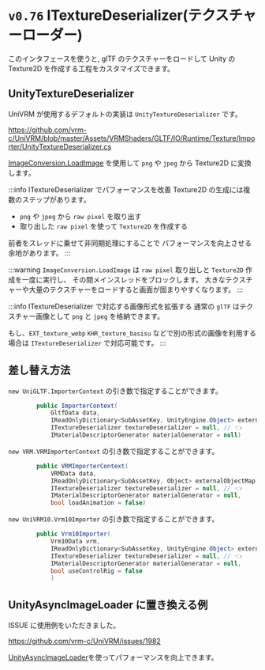 # `v0.76` ITextureDeserializer(テクスチャーローダー)

このインタフェースを使うと, glTF のテクスチャーをロードして Unity の Texture2D を作成する工程をカスタマイズできます。

## UnityTextureDeserializer

UniVRM が使用するデフォルトの実装は `UnityTextureDeserializer` です。

https://github.com/vrm-c/UniVRM/blob/master/Assets/VRMShaders/GLTF/IO/Runtime/Texture/Importer/UnityTextureDeserializer.cs

[ImageConversion.LoadImage](https://docs.unity3d.com/ja/2020.3/ScriptReference/ImageConversion.LoadImage.html) を使用して `png` や `jpeg` から Texture2D に変換します。

:::info ITextureDeserializer でパフォーマンスを改善
Texture2D の生成には複数のステップがあります。

- `png` や `jpeg` から `raw pixel` を取り出す
- 取り出した `raw pixel` を使って `Texture2D` を作成する

前者をスレッドに乗せて非同期処理にすることで
パフォーマンスを向上させる余地があります。
:::

:::warning
`ImageConversion.LoadImage` は `raw pixel` 取り出しと `Texture2D` 作成を一度に実行し、
その間メインスレッドをブロックします。
大きなテクスチャーや大量のテクスチャーをロードすると画面が固まりやすくなります。
:::

:::info ITextureDeserializer で対応する画像形式を拡張する
通常の `glTF` はテクスチャー画像として `png` と `jpeg` を格納できます。

もし、`EXT_texture_webp` `KHR_texture_basisu` などで別の形式の画像を利用する場合は
`ITextureDeserializer` で対応可能です。
:::

## 差し替え方法

`new UniGLTF.ImporterContext` の引き数で指定することができます。

```cs
        public ImporterContext(
            GltfData data,
            IReadOnlyDictionary<SubAssetKey, UnityEngine.Object> externalObjectMap = null,
            ITextureDeserializer textureDeserializer = null, // 👈
            IMaterialDescriptorGenerator materialGenerator = null)
```

`new VRM.VRMImporterContext` の引き数で指定することができます。

```cs
        public VRMImporterContext(
            VRMData data,
            IReadOnlyDictionary<SubAssetKey, Object> externalObjectMap = null,
            ITextureDeserializer textureDeserializer = null, // 👈
            IMaterialDescriptorGenerator materialGenerator = null,
            bool loadAnimation = false)
```

`new UniVRM10.Vrm10Importer` の引き数で指定することができます。

```cs
        public Vrm10Importer(
            Vrm10Data vrm,
            IReadOnlyDictionary<SubAssetKey, UnityEngine.Object> externalObjectMap = null,
            ITextureDeserializer textureDeserializer = null, // 👈
            IMaterialDescriptorGenerator materialGenerator = null,
            bool useControlRig = false
            )
```

## UnityAsyncImageLoader に置き換える例

ISSUE に使用例をいただきました。

https://github.com/vrm-c/UniVRM/issues/1982

[UnityAsyncImageLoader](https://github.com/Looooong/UnityAsyncImageLoader)を使ってパフォーマンスを向上できます。
